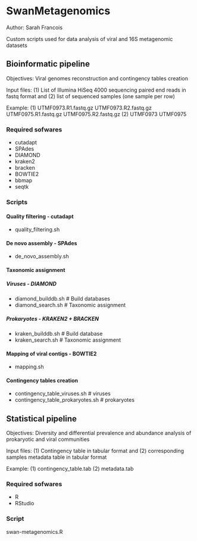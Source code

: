 # SwanMetagenomics

Author: Sarah Francois

Custom scripts used for data analysis of viral and 16S metagenomic datasets
  
## Bioinformatic pipeline
  Objectives: Viral genomes reconstruction and contingency tables creation
  
  
  Input files: (1) List of Illumina HiSeq 4000 sequencing paired end reads in fastq format and (2) list of sequenced samples (one sample per row)
  
  
  Example: (1) UTMF0973.R1.fastq.gz UTMF0973.R2.fastq.gz UTMF0975.R1.fastq.gz UTMF0975.R2.fastq.gz (2) UTMF0973 UTMF0975

### Required sofwares
- cutadapt
- SPAdes
- DIAMOND
- kraken2
- bracken
- BOWTIE2
- bbmap
- seqtk

### Scripts
 
 #### Quality filtering - cutadapt
- quality_filtering.sh
 
 #### De novo assembly - SPAdes
- de_novo_assembly.sh
 
 #### Taxonomic assignment
##### Viruses - DIAMOND
- diamond_builddb.sh    # Build databases
- diamond_search.sh     # Taxonomic assignment
##### Prokaryotes - KRAKEN2 + BRACKEN
- kraken_builddb.sh   # Build database
- kraken_search.sh    # Taxonomic assignment

#### Mapping of viral contigs - BOWTIE2
- mapping.sh

#### Contingency tables creation
- contingency_table_viruses.sh # viruses
- contingency_table_prokaryotes.sh # prokaryotes


## Statistical pipeline 
  Objectives: Diversity and differential prevalence and abundance analysis of prokaryotic and viral communities
  
  
  Input files: (1) Contingency table in tabular format and (2) corresponding samples metadata table in tabular format
  
  
  Example: (1) contingency_table.tab (2) metadata.tab
  
### Required sofwares
- R
- RStudio

### Script
swan-metagenomics.R
